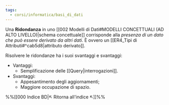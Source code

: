 ```yaml
---
tags:
  - corsi/informatica/basi_di_dati
---
```

Una **Ridondanza** in uno [[002 Modelli di Dati#MODELLI CONCETTUALI (AD ALTO LIVELLO)|schema concettuale]] corrisponde alla *presenza di un dato che può essere derivato da altri dati*. È ovvero un [[ER4_Tipi di Attributi#^cab5d8|attributo derivato]].

Risolvere le ridondanze ha i suoi svantaggi e svantaggi:
- Vantaggi:
	- Semplificazione delle [[Query|interrogazioni]].
- Svantaggi:
	- Appesantimento degli aggiornamenti;
	- Maggiore occupazione di spazio.


%%[[000 Indice BD|↖ Ritorna all'indice ↖]]%%

